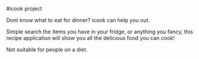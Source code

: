 #icook project

Dont know what to eat for dinner? icook can help you out.

Simple search the items you have in your fridge, or anything you fancy, this recipe application will show you all the delicious food you can cook!

Not suitable for people on a diet.
